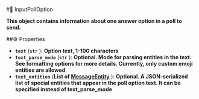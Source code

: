 #🔮 InputPollOption

**This object contains information about one answer option in a poll to send.**

##⚙️ Properties

- **`text`** (**`str`** ): **Option text, 1-100 characters**
- **`text_parse_mode`** (**`str`** ): **Optional. Mode for parsing entities in the text. See formatting options for more details. Currently, only custom emoji entities are allowed**
- **`text_entities`** (**List of [MessageEntity](MessageEntity.md)** ): **Optional. A JSON-serialized list of special entities that appear in the poll option text. It can be specified instead of text_parse_mode**
